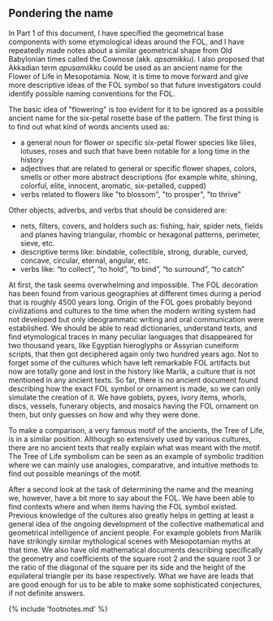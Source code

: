 ## Pondering the name

In Part 1 of this document, I have specified the geometrical base components with some etymological ideas around the FOL, and I have repeatedly made notes about a similar geometrical shape from Old Babylonian times called the Cownose (akk. *apsamikku*). I also proposed that Akkadian term *apusamiikku* could be used as an ancient name for the Flower of Life in Mesopotamia. Now, it is time to move forward and give more descriptive ideas of the FOL symbol so that future investigators could identify possible naming conventions for the FOL.

The basic idea of "flowering" is too evident for it to be ignored as a possible ancient name for the six-petal rosette base of the pattern. The first thing is to find out what kind of words ancients used as:

* a general noun for flower or specific six-petal flower species<!-- cite author="mywildflowers.com" title="Search for example: http://www.mywildflowers.com" date="" location="" type="website" href="http://mywildflowers.com/searchflowers.asp?mode=identify&fshape=fform=%27regular%27%20AND%20rays%3E=6%20AND%20rays%3C=6&leaf=&color=&month=&form=&height=&bloomsize=&cluster=&itype=flower&startAt=0" --> like lilies, lotuses, roses and such that have been notable for a long time in the history
* adjectives that are related to general or specific flower shapes, colors, smells or other more abstract descriptions (for example white, shining, colorful, elite, innocent, aromatic, six-petalled, cupped)
* verbs related to flowers like "to blossom", "to prosper", "to thrive"

Other objects, adverbs, and verbs that should be considered are:

* nets, filters, covers, and holders such as: fishing, hair, spider nets, fields and planes having triangular, rhombic or hexagonal patterns, perimeter, sieve, etc.
* descriptive terms like: bindable, collectible, strong, durable, curved, concave, circular, eternal, angular, etc.
* verbs like: “to collect”, “to hold”, “to bind”, “to surround”, “to catch”

At first, the task seems overwhelming and impossible. The FOL decoration has been found from various geographies at different times during a period that is roughly 4500 years long. Origin of the FOL goes probably beyond civilizations and cultures to the time when the modern writing system had not developed but only ideogrammatic writing and oral communication were established. We should be able to read dictionaries, understand texts, and find etymological traces in many peculiar languages that disappeared for two thousand years, like Egyptian hieroglyphs or Assyrian cuneiform scripts, that then got deciphered again only two hundred years ago. Not to forget some of the cultures which have left remarkable FOL artifacts but now are totally gone and lost in the history like Marlik, a culture that is not mentioned in any ancient texts. So far, there is no ancient document found describing how the exact FOL symbol or ornament is made, so we can only simulate the creation of it. We have goblets, pyxes, ivory items, whorls, discs, vessels, funerary objects, and mosaics having the FOL ornament on them, but only guesses on how and why they were done.

To make a comparison, a very famous motif of the ancients, the Tree of Life<!-- cite author="wikipedia.org" title="Tree of life" date="" location="" type="website" href="https://en.wikipedia.org/wiki/Tree_of_life" -->, is in a similar position. Although so extensively used by various cultures, there are no ancient texts that really explain what was meant with the motif. The Tree of Life symbolism can be seen as an example of symbolic tradition where we can mainly use analogies, comparative, and intuitive methods to find out possible meanings of the motif.

After a second look at the task of determining the name and the meaning we, however, have a bit more to say about the FOL. We have been able to find contexts where and when items having the FOL symbol existed. Previous knowledge of the cultures also greatly helps in getting at least a general idea of the ongoing development of the collective mathematical and geometrical intelligence of ancient people. For example goblets from Marlik have strikingly similar mythological scenes with Mesopotamian myths at that time<!-- cite author="Ali reza Taheri" title="The 'Man-Bull' and the Master of Animals in Mesopotamia and in Iran" date="2013" location="Page 25" type="article" href="http://eijh.modares.ac.ir/article_10530_f9d64ea696255d05e4d6662a27a1a9f1.pdf" -->. We also have old mathematical documents describing specifically the geometry and coefficients of the square root 2 and the square root 3 or the ratio of the diagonal of the square per its side and the height of the equilateral triangle per its base respectively. What we have are leads that are good enough for us to be able to make some sophisticated conjectures, if not definite answers.

{% include 'footnotes.md' %}
